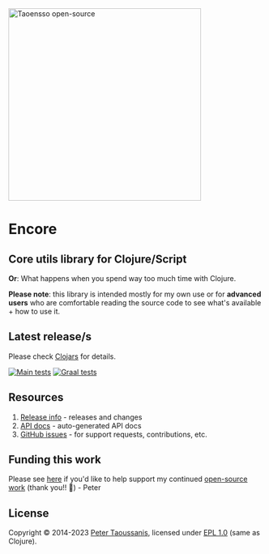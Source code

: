<a href="https://www.taoensso.com/clojure" title="More stuff by @ptaoussanis at www.taoensso.com">
<img src="https://www.taoensso.com/taoensso-open-source.png" alt="Taoensso open-source" width="380""/></a>

# Encore

## Core utils library for Clojure/Script

**Or**: What happens when you spend way too much time with Clojure.

**Please note**: this library is intended mostly for my own use or for **advanced users** who are comfortable reading the source code to see what's available + how to use it.

## Latest release/s

Please check [Clojars](https://clojars.org/com.taoensso/encore) for details.

[![Main tests](https://github.com/ptaoussanis/encore/actions/workflows/main-tests.yml/badge.svg)](https://github.com/ptaoussanis/encore/actions/workflows/main-tests.yml)
[![Graal tests](https://github.com/ptaoussanis/encore/actions/workflows/graal-tests.yml/badge.svg)](https://github.com/ptaoussanis/encore/actions/workflows/graal-tests.yml)

## Resources
1. [Release info][] - releases and changes
1. [API docs][] - auto-generated API docs
1. [GitHub issues][] - for support requests, contributions, etc.

## Funding this work

Please see [here][funding] if you'd like to help support my continued [open-source work][] (thank you!! 🙏) - Peter

## License

Copyright &copy; 2014-2023 [Peter Taoussanis][], licensed under [EPL 1.0][] (same as Clojure).

<!--- Common links -->
[wiki]: ../../wiki
[Release info]: ../../releases
[GitHub issues]: ../../issues
[funding]: https://taoensso.com/clojure/backers
[EPL 1.0]: LICENSE
[Peter Taoussanis]: https://www.taoensso.com
[open-source work]: https://www.taoensso.com/clojure

<!--- Repo links -->
[API docs]: http://ptaoussanis.github.io/encore/

